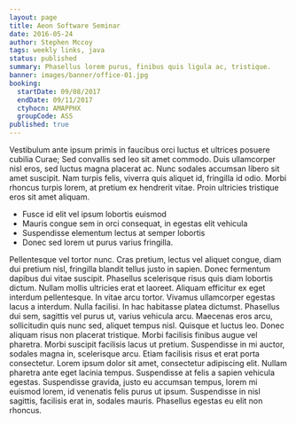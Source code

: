 ```yaml
---
layout: page
title: Aeon Software Seminar
date: 2016-05-24
author: Stephen Mccoy
tags: weekly links, java
status: published
summary: Phasellus lorem purus, finibus quis ligula ac, tristique.
banner: images/banner/office-01.jpg
booking:
  startDate: 09/08/2017
  endDate: 09/11/2017
  ctyhocn: AMAPPHX
  groupCode: ASS
published: true
---
```

Vestibulum ante ipsum primis in faucibus orci luctus et ultrices posuere cubilia Curae; Sed convallis sed leo sit amet commodo. Duis ullamcorper nisl eros, sed luctus magna placerat ac. Nunc sodales accumsan libero sit amet suscipit. Nam turpis felis, viverra quis aliquet id, fringilla id odio. Morbi rhoncus turpis lorem, at pretium ex hendrerit vitae. Proin ultricies tristique eros sit amet aliquam.

* Fusce id elit vel ipsum lobortis euismod
* Mauris congue sem in orci consequat, in egestas elit vehicula
* Suspendisse elementum lectus at semper lobortis
* Donec sed lorem ut purus varius fringilla.

Pellentesque vel tortor nunc. Cras pretium, lectus vel aliquet congue, diam dui pretium nisl, fringilla blandit tellus justo in sapien. Donec fermentum dapibus dui vitae suscipit. Phasellus scelerisque risus quis diam lobortis dictum. Nullam mollis ultricies erat et laoreet. Aliquam efficitur ex eget interdum pellentesque. In vitae arcu tortor. Vivamus ullamcorper egestas lacus a interdum. Nulla facilisi. In hac habitasse platea dictumst.
Phasellus dui sem, sagittis vel purus ut, varius vehicula arcu. Maecenas eros arcu, sollicitudin quis nunc sed, aliquet tempus nisl. Quisque et luctus leo. Donec aliquam risus non placerat tristique. Morbi facilisis finibus augue vel pharetra. Morbi suscipit facilisis lacus ut pretium. Suspendisse in mi auctor, sodales magna in, scelerisque arcu. Etiam facilisis risus et erat porta consectetur. Lorem ipsum dolor sit amet, consectetur adipiscing elit. Nullam pharetra ante eget lacinia tempus. Suspendisse at felis a sapien vehicula egestas. Suspendisse gravida, justo eu accumsan tempus, lorem mi euismod lorem, id venenatis felis purus ut ipsum. Suspendisse in nisl sagittis, facilisis erat in, sodales mauris. Phasellus egestas eu elit non rhoncus.
